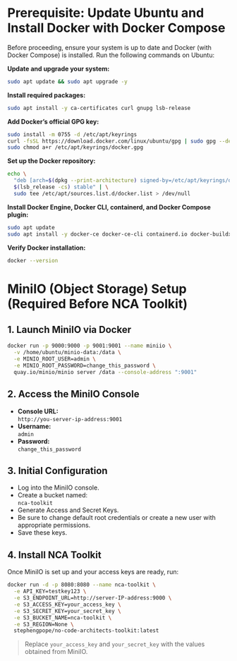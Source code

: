 # Prerequisite: Update Ubuntu and Install Docker with Docker Compose

Before proceeding, ensure your system is up to date and Docker (with Docker Compose) is installed. Run the following commands on Ubuntu:

**Update and upgrade your system:**
```sh
sudo apt update && sudo apt upgrade -y
```

**Install required packages:**
```sh
sudo apt install -y ca-certificates curl gnupg lsb-release
```

**Add Docker’s official GPG key:**
```sh
sudo install -m 0755 -d /etc/apt/keyrings
curl -fsSL https://download.docker.com/linux/ubuntu/gpg | sudo gpg --dearmor -o /etc/apt/keyrings/docker.gpg
sudo chmod a+r /etc/apt/keyrings/docker.gpg
```

**Set up the Docker repository:**
```sh
echo \
  "deb [arch=$(dpkg --print-architecture) signed-by=/etc/apt/keyrings/docker.gpg] https://download.docker.com/linux/ubuntu \
  $(lsb_release -cs) stable" | \
  sudo tee /etc/apt/sources.list.d/docker.list > /dev/null
```

**Install Docker Engine, Docker CLI, containerd, and Docker Compose plugin:**
```sh
sudo apt update
sudo apt install -y docker-ce docker-ce-cli containerd.io docker-buildx-plugin docker-compose-plugin
```

**Verify Docker installation:**
```sh
docker --version
```

# MiniIO (Object Storage) Setup (Required Before NCA Toolkit)

## 1. Launch MiniIO via Docker

```sh
docker run -p 9000:9000 -p 9001:9001 --name miniio \
  -v /home/ubuntu/minio-data:/data \
  -e MINIO_ROOT_USER=admin \
  -e MINIO_ROOT_PASSWORD=change_this_password \
  quay.io/minio/minio server /data --console-address ":9001"
```

## 2. Access the MiniIO Console

- **Console URL:**  
  `http://you-server-ip-address:9001`
- **Username:**  
  `admin`
- **Password:**  
  `change_this_password`

## 3. Initial Configuration

- Log into the MiniIO console.
- Create a bucket named:  
  `nca-toolkit`
- Generate Access and Secret Keys.
- Be sure to change default root credentials or create a new user with appropriate permissions.
- Save these keys.

## 4. Install NCA Toolkit

Once MiniIO is set up and your access keys are ready, run:

```sh
docker run -d -p 8080:8080 --name nca-toolkit \
  -e API_KEY=testkey123 \
  -e S3_ENDPOINT_URL=http://server-IP-address:9000 \
  -e S3_ACCESS_KEY=your_access_key \
  -e S3_SECRET_KEY=your_secret_key \
  -e S3_BUCKET_NAME=nca-toolkit \
  -e S3_REGION=None \
  stephengpope/no-code-architects-toolkit:latest
```

> Replace `your_access_key` and `your_secret_key` with the values obtained from MiniIO.

